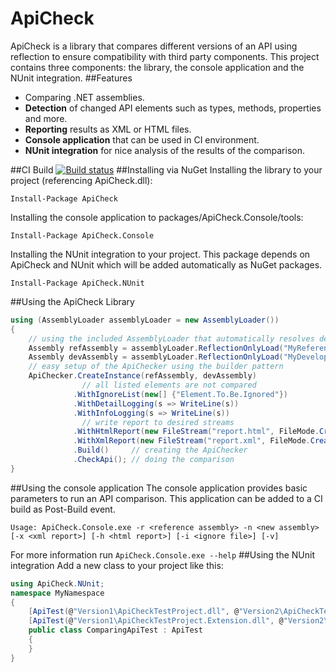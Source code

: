 # ApiCheck
ApiCheck is a library that compares different versions of an API using reflection to ensure compatibility with third party components. This project contains three components: the library, the console application and the NUnit integration.
##Features
* Comparing .NET assemblies.
* **Detection** of changed API elements such as types, methods, properties and more.
* **Reporting** results as XML or HTML files.
* **Console application** that can be used in CI environment.
* **NUnit integration** for nice analysis of the results of the comparison.

##CI Build
[![Build status](https://ci.appveyor.com/api/projects/status/b4uq1f6d2n91c8fv)](https://ci.appveyor.com/project/PMudra/apicheck)
##Installing via NuGet
Installing the library to your project (referencing ApiCheck.dll):
```
Install-Package ApiCheck
```
Installing the console application to packages/ApiCheck.Console/tools:
```
Install-Package ApiCheck.Console
```
Installing the NUnit integration to your project. This package depends on ApiCheck and NUnit which will be added automatically as NuGet packages.
```
Install-Package ApiCheck.NUnit
```
##Using the ApiCheck Library
```csharp
using (AssemblyLoader assemblyLoader = new AssemblyLoader())
{
    // using the included AssemblyLoader that automatically resolves dependencies
    Assembly refAssembly = assemblyLoader.ReflectionOnlyLoad("MyReferenceVersion.dll");
    Assembly devAssembly = assemblyLoader.ReflectionOnlyLoad("MyDevelopmentVersion.dll");
    // easy setup of the ApiChecker using the builder pattern
    ApiChecker.CreateInstance(refAssembly, devAssembly)
                // all listed elements are not compared
              .WithIgnoreList(new[] {"Element.To.Be.Ignored"})
              .WithDetailLogging(s => WriteLine(s))
              .WithInfoLogging(s => WriteLine(s))
                // write report to desired streams
              .WithHtmlReport(new FileStream("report.html", FileMode.Create))
              .WithXmlReport(new FileStream("report.xml", FileMode.Create))
              .Build()     // creating the ApiChecker
              .CheckApi(); // doing the comparison
}
```

##Using the console application
The console application provides basic parameters to run an API comparison. This application can be added to a CI build as Post-Build event.
```
Usage: ApiCheck.Console.exe -r <reference assembly> -n <new assembly> [-x <xml report>] [-h <html report>] [-i <ignore file>] [-v]
```
For more information run ```ApiCheck.Console.exe --help```
##Using the NUnit integration
Add a new class to your project like this:
```csharp
using ApiCheck.NUnit;
namespace MyNamespace
{
    [ApiTest(@"Version1\ApiCheckTestProject.dll", @"Version2\ApiCheckTestProject.dll", Category = "ApiTest", IgnoreListPath = @"ignoreList.txt")]
    [ApiTest(@"Version1\ApiCheckTestProject.Extension.dll", @"Version2\ApiCheckTestProject.Extension.dll")]
    public class ComparingApiTest : ApiTest
    {
    }
}
```
